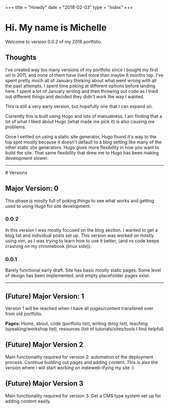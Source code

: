 +++
title = "Howdy"
date = "2018-02-03"
type = "index"
+++

# Hi. My name is Michelle 

Welcome to version 0.0.2 of my 2018 portfolio.

## Thoughts
I've created way too many versions of my portfolio since I bought my first url in 2011, and none of them have lived more than maybe 8 months top. I've spent pretty much all of January thinking about what went wrong with all the past attempts. I spent time poking at different options before landing here. I spent a lot of January writing and then throwing out code as I tried out different things and decided they didn't work the way I wanted.

This is still a very early version, but hopefully one that I can expand on.

Currently this is built using Hugo and lots of manualness. I am finding that a lot of what I liked about Hugo (what made me pick it) is also causing me problems. 

Once I settled on using a static site generator, Hugo found it's way to the top spot mostly because it doesn't default to a blog setting like many of the other static site generators. Hugo gives more flexibility in how you want to build the site. That same flexibility that drew me to Hugo has been making development slower. 

<hr />
# Versions

## Major Version: 0
This phase is mostly full of poking things to see what works and getting used to using Hugo for site development. 

### 0.0.2
In this version I was mostly focused on the blog section. I wanted to get a blog list and individual posts set up. This version was worked on mostly using vim, as I was trying to learn how to use it better, (and vs code keeps crashing on my chromebook (linux side)). 
 
### 0.0.1

Barely functional early draft. Site has basic mostly static pages. Some level of design has been implemented, and empty placeholder pages exist.

________


## (Future) Major Version: 1
Version 1 will be reached when I have all pages/content transfered over from old portfolio. 

**Pages:** Home, about, code (portfolio list), writing (blog list), teaching (speaking/workshop list), resources (list of tutorials/sites/tools I find helpful)

## (Future) Major Version 2
Main functionality required for version 2: automation of the deployment process. Continue building out pages and adding content. This is also the version where I will start working on indieweb-ifying my site :)

## (Future) Major Version 3
Main functionality required for version 3: Get a CMS type system set up for adding content easily.
